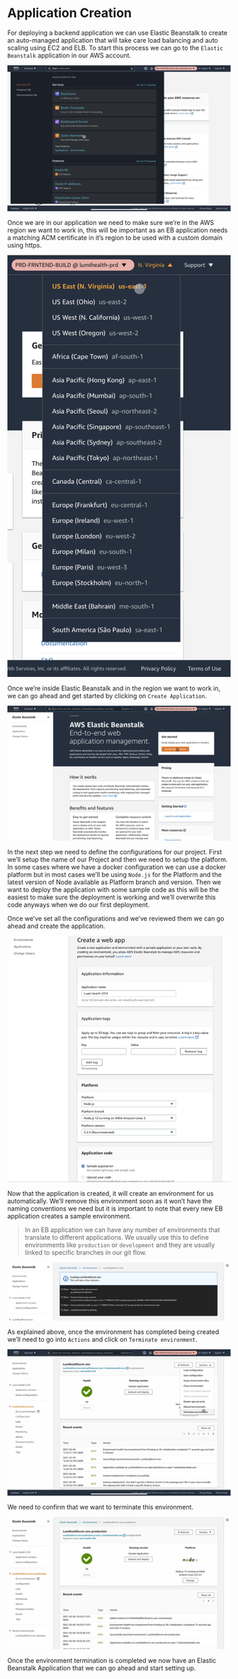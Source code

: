 # Application Creation

For deploying a backend application we can use Elastic Beanstalk to create an auto-managed application that will take care load balancing and auto scaling using EC2 and ELB. To start this process we can go to the `Elastic Beanstalk` application in our AWS account.



![IMG_0642.jpg](./attachments/IMG_0642.jpg)


Once we are in our application we need to make sure we’re in the AWS region we want to work in, this will be important as an EB application needs a matching ACM certificate in it’s region to be used with a custom domain using https.



![IMG_0644.jpg](./attachments/IMG_0644.jpg)


Once we’re inside Elastic Beanstalk and in the region we want to work in, we can go ahead and get started by clicking on `Create Application`.



![IMG_0645.jpg](./attachments/IMG_0645.jpg)


In the next step we need to define the configurations for our project. First we’ll setup the name of our Project and then we need to setup the platform. In some cases where we have a docker configuration we can use a docker platform but in most cases we’ll be using `Node.js` for the Platform and the latest version of Node available as Platform branch and version. Then we want to deploy the application with some sample code as this will be the easiest to make sure the deployment is working and we’ll overwrite this code anyways when we do our first deployment.

Once we’ve set all the configurations and we’ve reviewed them we can go ahead and create the application.



![IMG_0646.jpg](./attachments/IMG_0646.jpg)


Now that the application is created, it will create an environment for us automatically. We’ll remove this environment soon as it won’t have the naming conventions we need but it is important to note that every new EB application creates a sample environment.

> In an EB application we can have any number of environments that translate to different applications. We usually use this to define environments like `production` or `development` and they are usually linked to specific branches in our git flow.



![IMG_0647.jpg](./attachments/IMG_0647.jpg)


As explained above, once the environment has completed being created we’ll need to go into `Actions` and click on `Terminate environment`.



![Image from iOS (1).jpg](./attachments/Image%20from%20iOS%20(1).jpg)


We need to confirm that we want to terminate this environment.



![Image from iOS.jpg](./attachments/Image%20from%20iOS.jpg)


Once the environment termination is completed we now have an Elastic Beanstalk Application that we can go ahead and start setting up.


